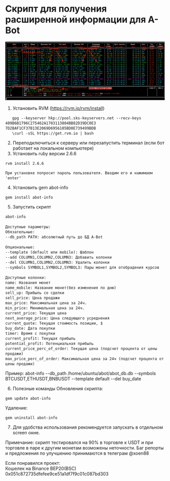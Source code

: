 # Скрипт для получения расширенной информации для A-Bot

![image](/images/main.png)

1. Установить RVM (https://rvm.io/rvm/install)
```
   gpg --keyserver hkp://pool.sks-keyservers.net --recv-keys 409B6B1796C275462A1703113804BB82D39DC0E3 7D2BAF1CF37B13E2069D6956105BD0E739499BDB
   \curl -sSL https://get.rvm.io | bash
```
2. Переподключиться к серверу или перезапустить терминал (если бот работает на локальном компьютере)
3. Установить ruby версии 2.6.6
```
rvm install 2.6.6
```
    При установке попросит пароль пользователя. Вводим его и нажимаем 'enter'
4. Установить gem abot-info
```
gem install abot-info
```
5. Запустить скрипт
```
abot-info

Доступные параметры:
Обязательные:
--db_path PATH: абсолютный путь до БД A-Bot

Опциональные:
--template (default или mobile): Шаблон
--add COLUMN1,COLUMN2,COLUMN3: Добавить колонки
--del COLUMN1,COLUMN2,COLUMN3: Удалить колонки
--symbols SYMBOL1,SYMBOL2,SYMBOL3: Пары монет для отобрадения курсов

Доступные колонки:
name: Названия монет
name_mobile: Название монет(без изменения по дню)
sell_up: Прибыль со сделки
sell_price: Цена продажи
max_price: Максимальная цена за 24ч.
min_price: Минимальная цена за 24ч.
current_price: Текущая цена
next_average_price: Цена следующего усреднения
current_quote: Текущая стоимость позиции, $
buy_date: Дата покупки
timer: Время с покупки
current_profit: Текущая прибыль
potential_profit: Потенциальная прибыль
current_price_perc_of_order: Текущая цена (подсчет процента от цены продажи)
max_price_perc_of_order: Максимальная цена за 24ч (подсчет процента от цены продажи)
```
Пример:
abot-info --db_path /home/ubuntu/abot/abot_db.db --symbols BTCUSDT,ETHUSDT,BNBUSDT --template default --del buy_date

6. Полезные команды
Обновления скрипта:
```
gem update abot-info
```
Удалениe:
```
gem uninstall abot-info
```
7. Для удобства использования рекомендуется запускать в отдельном screen окне.

Примечание: скрипт тестировался на 90% в торговле к USDT и при торговле в паре к другим монетам возможены неточности.
Баг репорты и предложения по улучшению принимаются в телеграм @xoen88

Если понравился проект:\
Кошелек на Binance BEP20(BSC)\
0x051c872735dfefee9ce51a1df7f9c01c087bd303